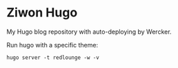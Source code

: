 Ziwon Hugo
===========
My Hugo blog repository with auto-deploying by Wercker.

Run hugo with a specific theme:
```
hugo server -t redlounge -w -v
```

